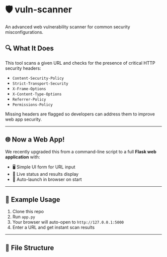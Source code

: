 # 🛡️ vuln-scanner

An advanced web vulnerability scanner for common security misconfigurations.

## 🔍 What It Does
This tool scans a given URL and checks for the presence of critical HTTP security headers:

- `Content-Security-Policy`
- `Strict-Transport-Security`
- `X-Frame-Options`
- `X-Content-Type-Options`
- `Referrer-Policy`
- `Permissions-Policy`

Missing headers are flagged so developers can address them to improve web app security.

---

## 🌐 Now a Web App!
We recently upgraded this from a command-line script to a full **Flask web application** with:

- 🖥️ Simple UI form for URL input  
- 🚦 Live status and results display  
- 🚀 Auto-launch in browser on start  

---

## 🧪 Example Usage
1. Clone this repo
2. Run `app.py`
3. Your browser will auto-open to `http://127.0.0.1:5000`
4. Enter a URL and get instant scan results

---

## 📁 File Structure